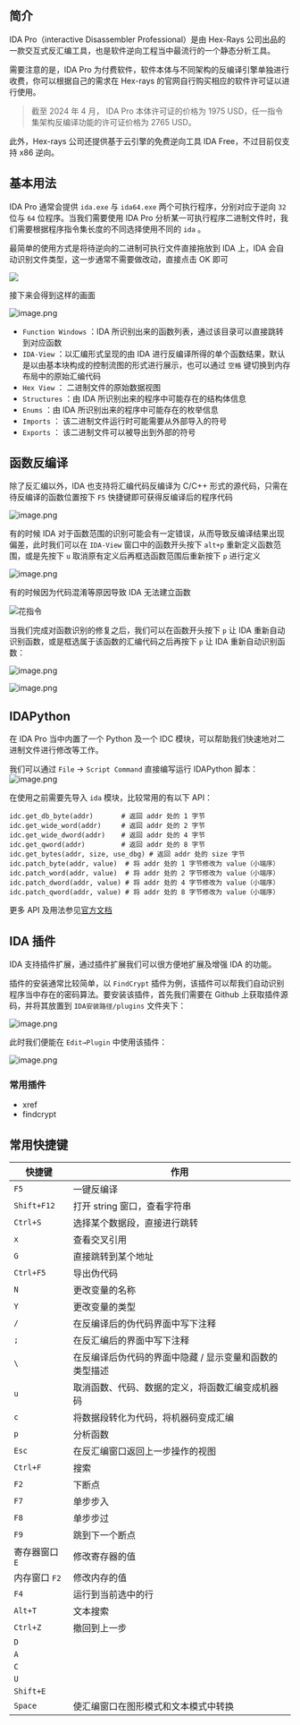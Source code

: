 ## 简介

IDA Pro（interactive Disassembler Professional）是由 Hex-Rays 公司出品的一款交互式反汇编工具，也是软件逆向工程当中最流行的一个静态分析工具。

需要注意的是，IDA Pro 为付费软件，软件本体与不同架构的反编译引擎单独进行收费，你可以根据自己的需求在 Hex-rays 的官网自行购买相应的软件许可证以进行使用。

> 截至 2024 年 4 月， IDA Pro 本体许可证的价格为 1975 USD，任一指令集架构反编译功能的许可证价格为 2765 USD。

此外，Hex-rays 公司还提供基于云引擎的免费逆向工具 IDA Free，不过目前仅支持 x86 逆向。
## 基本用法

IDA Pro 通常会提供 `ida.exe` 与 `ida64.exe` 两个可执行程序，分别对应于逆向 `32` 位与 `64` 位程序。当我们需要使用 IDA Pro 分析某一可执行程序二进制文件时，我们需要根据程序指令集长度的不同选择使用不同的 `ida` 。

最简单的使用方式是将待逆向的二进制可执行文件直接拖放到 IDA 上，IDA 会自动识别文件类型，这一步通常不需要做改动，直接点击 OK 即可

![](https://gitee.com/chpocenkey/images/raw/master/20240717165635.png)

接下来会得到这样的画面

![image.png](https://gitee.com/chpocenkey/images/raw/master/20240717173807.png)

- `Function Windows` ：IDA 所识别出来的函数列表，通过该目录可以直接跳转到对应函数
- `IDA-View` ：以汇编形式呈现的由 IDA 进行反编译所得的单个函数结果，默认是以由基本块构成的控制流图的形式进行展示，也可以通过 `空格` 键切换到内存布局中的原始汇编代码
- `Hex View` ： 二进制文件的原始数据视图
- `Structures` ：由 IDA 所识别出来的程序中可能存在的结构体信息
- `Enums` ：由 IDA 所识别出来的程序中可能存在的枚举信息
- `Imports` ： 该二进制文件运行时可能需要从外部导入的符号
- `Exports` ： 该二进制文件可以被导出到外部的符号

## 函数反编译

除了反汇编以外，IDA 也支持将汇编代码反编译为 C/C++ 形式的源代码，只需在待反编译的函数位置按下 `F5` 快捷键即可获得反编译后的程序代码

![image.png](https://gitee.com/chpocenkey/images/raw/master/20240717173624.png)

有的时候 IDA 对于函数范围的识别可能会有一定错误，从而导致反编译结果出现偏差，此时我们可以在 `IDA-View` 窗口中的函数开头按下 `alt+p` 重新定义函数范围，或是先按下 `u` 取消原有定义后再框选函数范围后重新按下 `p` 进行定义

![image.png](https://gitee.com/chpocenkey/images/raw/master/20240717173848.png)

有的时候因为代码混淆等原因导致 IDA 无法建立函数

![花指令](https://gitee.com/chpocenkey/images/raw/master/20240717165714.png)

当我们完成对函数识别的修复之后，我们可以在函数开头按下 `p` 让 IDA 重新自动识别函数，或是框选属于该函数的汇编代码之后再按下 `p` 让 IDA 重新自动识别函数：

![image.png](https://gitee.com/chpocenkey/images/raw/master/20240717174529.png)

![image.png](https://gitee.com/chpocenkey/images/raw/master/20240717173931.png)
## IDAPython

在 IDA Pro 当中内置了一个 Python 及一个 IDC 模块，可以帮助我们快速地对二进制文件进行修改等工作。

我们可以通过 `File` → `Script Command` 直接编写运行 IDAPython 脚本：
![image.png](https://gitee.com/chpocenkey/images/raw/master/20240717174010.png)

在使用之前需要先导入 `ida` 模块，比较常用的有以下 API：

```
idc.get_db_byte(addr)       # 返回 addr 处的 1 字节
idc.get_wide_word(addr)     # 返回 addr 处的 2 字节
idc.get_wide_dword(addr)    # 返回 addr 处的 4 字节
idc.get_qword(addr)         # 返回 addr 处的 8 字节
idc.get_bytes(addr, size, use_dbg) # 返回 addr 处的 size 字节
idc.patch_byte(addr, value)  # 将 addr 处的 1 字节修改为 value（小端序）
idc.patch_word(addr, value)  # 将 addr 处的 2 字节修改为 value（小端序）
idc.patch_dword(addr, value) # 将 addr 处的 4 字节修改为 value（小端序）
idc.patch_qword(addr, value) # 将 addr 处的 8 字节修改为 value（小端序）
```

更多 API 及用法参见[官方文档](https://hex-rays.com/products/ida/support/idapython_docs/)
## IDA 插件

IDA 支持插件扩展，通过插件扩展我们可以很方便地扩展及增强 IDA 的功能。

插件的安装通常比较简单，以 `FindCrypt` 插件为例，该插件可以帮我们自动识别程序当中存在的密码算法。要安装该插件，首先我们需要在 Github 上获取插件源码，并将其放置到 `IDA安装路径/plugins` 文件夹下：

![image.png](https://gitee.com/chpocenkey/images/raw/master/20240717174210.png)

此时我们便能在 `Edit→Plugin` 中使用该插件：

![image.png](https://gitee.com/chpocenkey/images/raw/master/20240717174557.png)

### 常用插件

- xref
- findcrypt
## 常用快捷键

| 快捷键         | 作用                            |
| ----------- | ----------------------------- |
| `F5`        | 一键反编译                         |
| `Shift+F12` | 打开 string 窗口，查看字符串            |
| `Ctrl+S`    | 选择某个数据段，直接进行跳转                |
| `x`         | 查看交叉引用                        |
| `G`         | 直接跳转到某个地址                     |
| `Ctrl+F5`   | 导出伪代码                         |
| `N`         | 更改变量的名称                       |
| `Y`         | 更改变量的类型                       |
| `/`         | 在反编译后的伪代码界面中写下注释              |
| `;`         | 在反汇编后的界面中写下注释                 |
| `\`         | 在反编译后伪代码的界面中隐藏 / 显示变量和函数的类型描述 |
| `u`         | 取消函数、代码、数据的定义，将函数汇编变成机器码      |
| `c`         | 将数据段转化为代码，将机器码变成汇编            |
| `p`         | 分析函数                          |
| `Esc`       | 在反汇编窗口返回上一步操作的视图              |
| `Ctrl+F`    | 搜索                            |
| `F2`        | 下断点                           |
| `F7`        | 单步步入                          |
| `F8`        | 单步步过                          |
| `F9`        | 跳到下一个断点                       |
| 寄存器窗口 `E`   | 修改寄存器的值                       |
| 内存窗口 `F2`   | 修改内存的值                        |
| `F4`        | 运行到当前选中的行                     |
| `Alt+T`     | 文本搜索                          |
| `Ctrl+Z`    | 撤回到上一步                        |
| `D`         |                               |
| `A`         |                               |
| `C`         |                               |
| `U`         |                               |
| `Shift+E`   |                               |
| `Space`     | 使汇编窗口在图形模式和文本模式中转换            |
